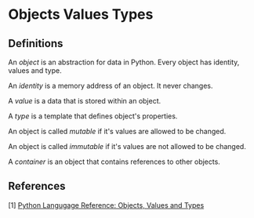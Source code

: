 # Objects Values Types

## Definitions
An *object* is an abstraction for data in Python. Every object has identity, values and type. 

An *identity* is a memory address of an object. It never changes.

A *value* is a data that is stored within an object.

A *type* is a template that defines object's properties.

An object is called *mutable* if it's values are allowed to be changed.

An object is called *immutable* if it's values are not allowed to be changed.

A *container* is an object that contains references to other objects.

## References
[1] [Python Langugage Reference: Objects, Values and Types](https://docs.python.org/3/reference/datamodel.html)
